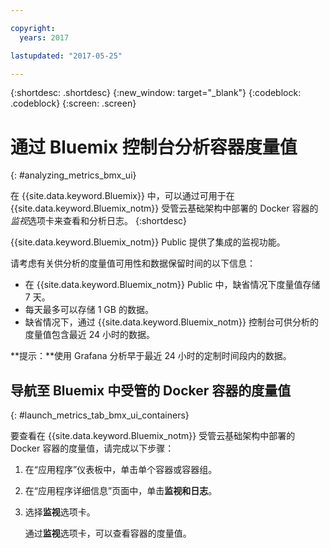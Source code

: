 ```yaml
---

copyright:
  years: 2017

lastupdated: "2017-05-25"

---
```



{:shortdesc: .shortdesc}
{:new_window: target="_blank"}
{:codeblock: .codeblock}
{:screen: .screen}

# 通过 Bluemix 控制台分析容器度量值
{: #analyzing_metrics_bmx_ui}

在 {{site.data.keyword.Bluemix}} 中，可以通过可用于在 {{site.data.keyword.Bluemix_notm}} 受管云基础架构中部署的 Docker 容器的*监视*选项卡来查看和分析日志。
{:shortdesc}

{{site.data.keyword.Bluemix_notm}} Public 提供了集成的监视功能。 

请考虑有关供分析的度量值可用性和数据保留时间的以下信息：

* 在 {{site.data.keyword.Bluemix_notm}} Public 中，缺省情况下度量值存储 7 天。 
* 每天最多可以存储 1 GB 的数据。 
* 缺省情况下，通过 {{site.data.keyword.Bluemix_notm}} 控制台可供分析的度量值包含最近 24 小时的数据。

**提示：**使用 Grafana 分析早于最近 24 小时的定制时间段内的数据。


##  导航至 Bluemix 中受管的 Docker 容器的度量值
{: #launch_metrics_tab_bmx_ui_containers}

要查看在 {{site.data.keyword.Bluemix_notm}} 受管云基础架构中部署的 Docker 容器的度量值，请完成以下步骤：

1. 在“应用程序”仪表板中，单击单个容器或容器组。 
    
2. 在“应用程序详细信息”页面中，单击**监视和日志**。

3. 选择**监视**选项卡。
    
    通过**监视**选项卡，可以查看容器的度量值。
